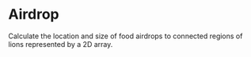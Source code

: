 # Airdrop
Calculate the location and size of food airdrops to connected regions of lions represented by a 2D array.
